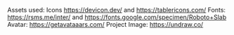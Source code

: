 

Assets used:
Icons https://devicon.dev/ and https://tablericons.com/
Fonts: https://rsms.me/inter/ and https://fonts.google.com/specimen/Roboto+Slab
Avatar: https://getavataaars.com/
Project Image: https://undraw.co/

